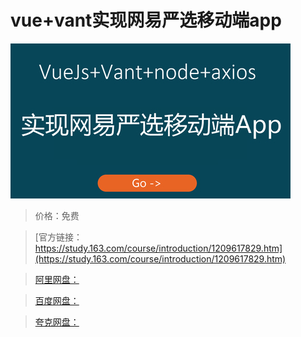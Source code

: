 # vue+vant实现网易严选移动端app

![img](../../../assets/study163/free/41003a7959fd471d9f3825c7e53b38af.JPG)

> 价格：免费

> [官方链接：https://study.163.com/course/introduction/1209617829.htm](https://study.163.com/course/introduction/1209617829.htm)

> [阿里网盘：]()

> [百度网盘：]()

> [夸克网盘：]()
